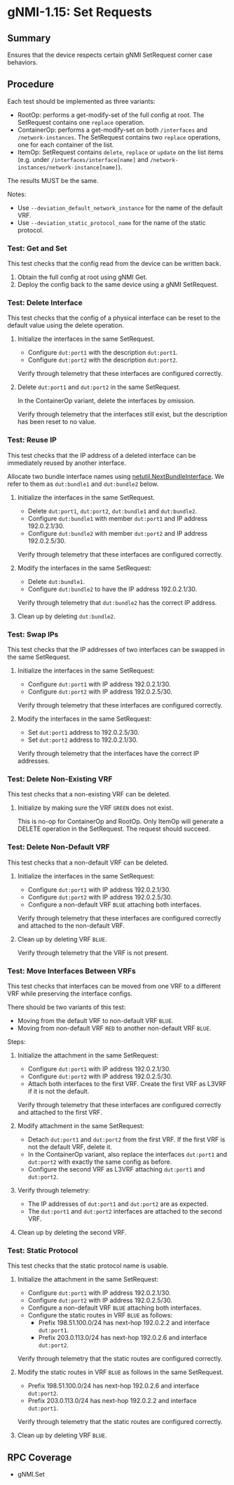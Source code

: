 # gNMI-1.15: Set Requests

## Summary

Ensures that the device respects certain gNMI SetRequest corner case behaviors.

## Procedure

Each test should be implemented as three variants:

*   RootOp: performs a get-modify-set of the full config at root. The SetRequest
    contains one `replace` operation.
*   ContainerOp: performs a get-modify-set on both `/interfaces` and
    `/network-instances`. The SetRequest contains two `replace` operations, one
    for each container of the list.
*   ItemOp: SetRequest contains `delete`, `replace` or `update` on the list
    items (e.g. under `/interfaces/interface[name]` and
    `/network-instances/network-instance[name]`).

The results MUST be the same.

Notes:

*   Use `--deviation_default_network_instance` for the name of the default VRF.
*   Use `--deviation_static_protocol_name` for the name of the static protocol.

### Test: Get and Set

This test checks that the config read from the device can be written back.

1.  Obtain the full config at root using gNMI Get.
2.  Deploy the config back to the same device using a gNMI SetRequest.

### Test: Delete Interface

This test checks that the config of a physical interface can be reset to the
default value using the delete operation.

1.  Initialize the interfaces in the same SetRequest.

    *   Configure `dut:port1` with the description `dut:port1`.
    *   Configure `dut:port2` with the description `dut:port2`.

    Verify through telemetry that these interfaces are configured correctly.

2.  Delete `dut:port1` and `dut:port2` in the same SetRequest.

    In the ContainerOp variant, delete the interfaces by omission.

    Verify through telemetry that the interfaces still exist, but the
    description has been reset to no value.

### Test: Reuse IP

This test checks that the IP address of a deleted interface can be immediately
reused by another interface.

Allocate two bundle interface names using [netutil.NextBundleInterface]. We
refer to them as `dut:bundle1` and `dut:bundle2` below.

[netutil.NextBundleInterface]: https://pkg.go.dev/github.com/openconfig/ondatra/netutil#NextBundleInterface

1.  Initialize the interfaces in the same SetRequest.

    *   Delete `dut:port1`, `dut:port2`, `dut:bundle1` and `dut:bundle2`.
    *   Configure `dut:bundle1` with member `dut:port1` and IP address
        192.0.2.1/30.
    *   Configure `dut:bundle2` with member `dut:port2` and IP address
        192.0.2.5/30.

    Verify through telemetry that these interfaces are configured correctly.

2.  Modify the interfaces in the same SetRequest:

    *   Delete `dut:bundle1`.
    *   Configure `dut:bundle2` to have the IP address 192.0.2.1/30.

    Verify through telemetry that `dut:bundle2` has the correct IP address.

3.  Clean up by deleting `dut:bundle2`.

### Test: Swap IPs

This test checks that the IP addresses of two interfaces can be swapped in the
same SetRequest.

1.  Initialize the interfaces in the same SetRequest:

    *   Configure `dut:port1` with IP address 192.0.2.1/30.
    *   Configure `dut:port2` with IP address 192.0.2.5/30.

    Verify through telemetry that these interfaces are configured correctly.

2.  Modify the interfaces in the same SetRequest:

    *   Set `dut:port1` address to 192.0.2.5/30.
    *   Set `dut:port2` address to 192.0.2.1/30.

    Verify through telemetry that the interfaces have the correct IP addresses.

### Test: Delete Non-Existing VRF

This test checks that a non-existing VRF can be deleted.

1.  Initialize by making sure the VRF `GREEN` does not exist.

    This is no-op for ContainerOp and RootOp. Only ItemOp will generate a DELETE
    operation in the SetRequest. The request should succeed.

### Test: Delete Non-Default VRF

This test checks that a non-default VRF can be deleted.

1.  Initialize the interfaces in the same SetRequest:

    *   Configure `dut:port1` with IP address 192.0.2.1/30.
    *   Configure `dut:port2` with IP address 192.0.2.5/30.
    *   Configure a non-default VRF `BLUE` attaching both interfaces.

    Verify through telemetry that these interfaces are configured correctly and
    attached to the non-default VRF.

2.  Clean up by deleting VRF `BLUE`.

    Verify through telemetry that the VRF is not present.

### Test: Move Interfaces Between VRFs

This test checks that interfaces can be moved from one VRF to a different VRF
while preserving the interface configs.

There should be two variants of this test:

*   Moving from the default VRF to non-default VRF `BLUE`.
*   Moving from non-default VRF `RED` to another non-default VRF `BLUE`.

Steps:

1.  Initialize the attachment in the same SetRequest:

    *   Configure `dut:port1` with IP address 192.0.2.1/30.
    *   Configure `dut:port2` with IP address 192.0.2.5/30.
    *   Attach both interfaces to the first VRF. Create the first VRF as L3VRF
        if it is not the default.

    Verify through telemetry that these interfaces are configured correctly and
    attached to the first VRF.

2.  Modify attachment in the same SetRequest:

    *   Detach `dut:port1` and `dut:port2` from the first VRF. If the first VRF
        is not the default VRF, delete it.
    *   In the ContainerOp variant, also replace the interfaces `dut:port1` and
        `dut:port2` with exactly the same config as before.
    *   Configure the second VRF as L3VRF attaching `dut:port1` and `dut:port2`.

3.  Verify through telemetry:

    *   The IP addresses of `dut:port1` and `dut:port2` are as expected.
    *   The `dut:port1` and `dut:port2` interfaces are attached to the second
        VRF.

4.  Clean up by deleting the second VRF.

### Test: Static Protocol

This test checks that the static protocol name is usable.

1.  Initialize the attachment in the same SetRequest:

    *   Configure `dut:port1` with IP address 192.0.2.1/30.
    *   Configure `dut:port2` with IP address 192.0.2.5/30.
    *   Configure a non-default VRF `BLUE` attaching both interfaces.
    *   Configure the static routes in VRF `BLUE` as follows:
        *   Prefix 198.51.100.0/24 has next-hop 192.0.2.2 and interface
            `dut:port1`.
        *   Prefix 203.0.113.0/24 has next-hop 192.0.2.6 and interface
            `dut:port2`.

    Verify through telemetry that the static routes are configured correctly.

2.  Modify the static routes in VRF `BLUE` as follows in the same SetRequest.

    *   Prefix 198.51.100.0/24 has next-hop 192.0.2.6 and interface `dut:port2`.
    *   Prefix 203.0.113.0/24 has next-hop 192.0.2.2 and interface `dut:port1`.

    Verify through telemetry that the static routes are configured correctly.

3.  Clean up by deleting VRF `BLUE`.

## RPC Coverage

*   gNMI.Set
